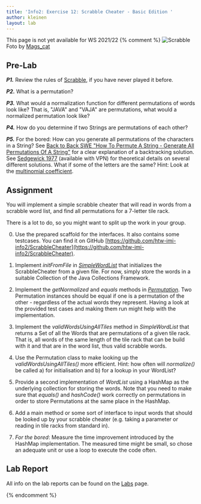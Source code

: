```yaml
---
title: 'Info2: Exercise 12: Scrabble Cheater - Basic Edition '
author: kleinen
layout: lab
---
```

This page is not yet available for WS 2021/22
{% comment %}
 ![Scrabble](./../images/scrabble_4468636695_2434bc60ff_b.jpg "scrabble tile rack")
Foto by [Mags_cat](https://www.flickr.com/photos/mk1971/4468636695)

<!--
- Permutation#equals method should check on equal words, not on equality based on permutation.

debbies version:
Review the rules of Scrabble, if you have never played it before.
What would the exact data structure be for a hash table that stores Strings and chains the collisions?
What would a normalization function for words look like for a hash? That is, "JAVA" and "VAJA" are permutations, what would a normalized permutation look like?
How do you determine if two strings are permutations of each other?
Review the construction of a hash function. Note that you will need prime numbers. Does your isPrime method work? If not, fix it now.
Can you find lists of valid words for Scrabble in English online? Are there perhaps any sorted by number of letters in the word? Or maybe one file for each word size? Note down the URLs!
In class:
Write a dictionary class that upon instantiation reads in a file of words and creates a hash table for storing them. Use chaining of collisions in your hash table. How many entries does your table have? How many collisions were there? What is the longest chain in your hash table? It might be useful to implement some statistical methods in order to see if your hash table is "okay". Can you fix your hash function in order to only have chains of 16 or less?
(For the bored) Can you make a perfect hash? Describe how you went about finding a perfect hash!
You will need to have a lookup method in your class that takes a word (i.e. a String) and returns an array of Strings corresponding to all the words at the hash location, if any. You may need to normalize the word to look up, depending on your hash function.
Now make the basic Scrabble cheater: construct a 7-letter-word hash dictionary, set a String to 7 letters, and output the array of Strings found that might be permutations of these 7 letters. Your users can check if there is a permutation to be found. Or you can implement isPermutation and only output the ones that are permutations.
-->

## Pre-Lab

***P1.*** Review the rules of [Scrabble](https://en.wikipedia.org/wiki/Scrabble), if you have never played it before.

***P2.*** What is a permutation?

***P3.*** What would a normalization function for different permutations of words look like? That is, "JAVA" and "VAJA" are permutations, what would a normalized permutation look like?

***P4.*** How do you determine if two Strings are permutations of each other?

***P5.*** For the bored: How can you generate all permutations of the characters in a String? See [Back to Back SWE "How To Permute A String - Generate All Permutations Of A String"](https://www.youtube.com/watch?v=GCm7m5671Ps) for a clear explanation of a backtracking solution. See [Sedgewick 1977](https://dl.acm.org/doi/10.1145/356689.356692) (available with VPN) for theoretical details on several different solutions. What if some of the letters are the same?  Hint: Look at the [multinomial coefficient](https://de.wikipedia.org/wiki/Multinomialkoeffizient).

## Assignment

You will implement a simple scrabble cheater that will read in words from a scrabble word list, and find all permutations for a 7-letter tile rack.

There is a lot to do, so you might want to split up the work in your group.

0. Use the prepared scaffold for the interfaces. It also contains some testcases. You can find it on GitHub [https://github.com/htw-imi-info2/ScrabbleCheater](https://github.com/htw-imi-info2/ScrabbleCheater).

1. Implement *initFromFile* in *[SimpleWordList](https://github.com/htw-imi-info2/ScrabbleCheater/blob/master/src/scrabble/data/SimpleWordList.java)* that
initializes the ScrabbleCheater from a given file. For now, simply store the words in a suitable Collection of the Java Collections Framework.

2. Implement the *getNormalized* and *equals* methods in *[Permutation](https://github.com/htw-imi-info2/ScrabbleCheater/blob/master/src/scrabble/util/Permutation.java)*. Two Permutation instances should be equal if one is a permutation of the other - regardless of the actual words they represent. Having a look at the provided test cases and making them run might help with the implementation.

3. Implement the *validWordsUsingAllTiles* method in *SimpleWordList* that returns a Set of all the Words that are permutations of a given tile rack. That is, all words of the same length of the tile rack that can be build with it and that are in the word list, thus valid scrabble words.

5. Use the Permutation class to make looking up the *validWordsUsingAllTiles()* more efficient.
Hint: how often will *normalize()* be called a) for initialisation and b) for a lookup in your WordList?

6. Provide a second implementation of *WordList* using a HashMap as the underlying collection for storing the words. Note that you need to make sure that *equals()* and *hashCode()* work correctly on permutations in order to store Permutations at the same place in the HashMap.

7. Add a main method or some sort of interface to input words that should be looked up by your scrabble cheater (e.g. taking a parameter or reading in tile racks from standard in).

8. *For the bored*: Measure the time improvement introduced by the HashMap implementation. The measured time might be small, so chose an adequate unit or use a loop to execute the code often.

## Lab Report
All info on the lab reports can be found on the [Labs](https://bkleinen.github.io/classes/ss2020/info2/labs/) page.

<!--
now part of lab 13:
1. In preparation of the final ScrabbleCheater, which will also find shorter words that can be built with the tile rack, implement the method "subsets" in PermutationUtilities which should determine all of the Strings that are substrings in the sense that they only contain letters from the given String, with multiples only up to the number of multiples available. The order of the letters is irrelevant, so this is a bag. For example with 4 letters "JAVA" this would be {"AAJV", "AJV", "AAJ", "AAV", "AA", "AJ", "AV", "JV"}.
-->

{% endcomment %}
